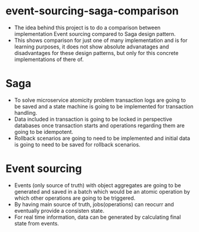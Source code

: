 # event-sourcing-saga-comparison

- The idea behind this project is to do a comparison between implementation Event sourcing compared to Saga design pattern.
- This shows comparison for just one of many implementation and is for learning purposes, it does not show absolute advanatages and disadvantages for these design patterns, but only for this concrete implementations of there of.

# Saga 

- To solve microservice atomicity problem transaction logs are going to be saved and a state machine is going to be implemented for transaction handling.
- Data included in transaction is going to be locked in perspective databases once transaction starts and operations regarding them are going to be idempotent.
- Rollback scenarios are going to need to be implemented and initial data is going to need to be saved for rollback scenarios.

# Event sourcing

- Events (only source of truth) with object aggregates are going to be generated and saved in a batch which would be an atomic operation by which other operations are going to be triggered. 
- By having main source of truth, jobs(operations) can reocurr and eventually provide a consisten state.  
- For real time information, data can be generated by calculating final state from events.

